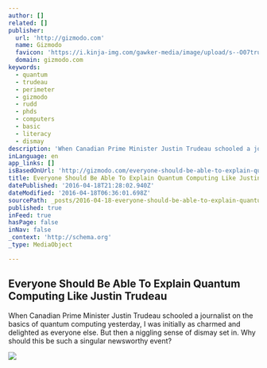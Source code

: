 ```yaml
---
author: []
related: []
publisher:
  url: 'http://gizmodo.com'
  name: Gizmodo
  favicon: 'https://i.kinja-img.com/gawker-media/image/upload/s--O07tru6M--/c_fill,fl_progressive,g_center,h_80,q_80,w_80/fdj3buryz5nuzyf2k620.png'
  domain: gizmodo.com
keywords:
  - quantum
  - trudeau
  - perimeter
  - gizmodo
  - rudd
  - phds
  - computers
  - basic
  - literacy
  - dismay
description: 'When Canadian Prime Minister Justin Trudeau schooled a journalist on the basics of quantum computing yesterday, I was initially as charmed and delighted as everyone else. But then a niggling sense of dismay set in. Why should this be such a singular newsworthy event?'
inLanguage: en
app_links: []
isBasedOnUrl: 'http://gizmodo.com/everyone-should-be-able-to-explain-quantum-computing-li-1771397386'
title: Everyone Should Be Able To Explain Quantum Computing Like Justin Trudeau
datePublished: '2016-04-18T21:28:02.940Z'
dateModified: '2016-04-18T06:36:01.698Z'
sourcePath: _posts/2016-04-18-everyone-should-be-able-to-explain-quantum-computing-like-ju.md
published: true
inFeed: true
hasPage: false
inNav: false
_context: 'http://schema.org'
_type: MediaObject

---
```

<article style=""><h1>Everyone Should Be Able To Explain Quantum Computing Like Justin Trudeau</h1><p>When Canadian Prime Minister Justin Trudeau schooled a journalist on the basics of quantum computing yesterday, I was initially as charmed and delighted as everyone else. But then a niggling sense of dismay set in. Why should this be such a singular newsworthy event?</p><img src="http://i.kinja-img.com/gawker-media/image/upload/s--IsNS9mHp--/pph1wjd08obbut6pkncv.jpg" /></article>